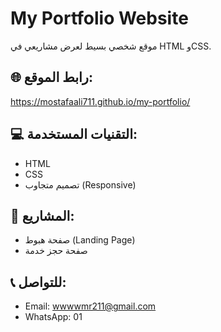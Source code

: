 # My Portfolio Website

موقع شخصي بسيط لعرض مشاريعي في HTML وCSS.

## 🌐 رابط الموقع:
https://mostafaali711.github.io/my-portfolio/

## 💻 التقنيات المستخدمة:
- HTML
- CSS
- تصميم متجاوب (Responsive)

## 📸 المشاريع:
- صفحة هبوط (Landing Page)
- صفحة حجز خدمة

## 📞 للتواصل:
- Email: wwwwmr211@gmail.com
- WhatsApp: 01
